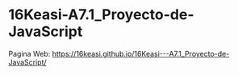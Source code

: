 # 16Keasi-A7.1_Proyecto-de-JavaScript

Pagina Web:
 https://16keasi.github.io/16Keasi---A7.1_Proyecto-de-JavaScript/
